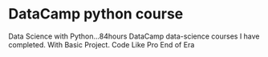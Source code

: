 # DataCamp python course
Data Science with Python...84hours
DataCamp data-science courses I have completed.
With Basic Project.
Code Like Pro
End of Era
